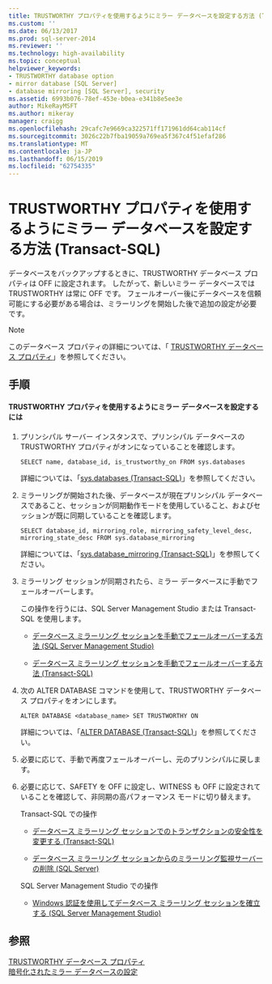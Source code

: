 ```yaml
---
title: TRUSTWORTHY プロパティを使用するようにミラー データベースを設定する方法 (Transact-SQL) | Microsoft Docs
ms.custom: ''
ms.date: 06/13/2017
ms.prod: sql-server-2014
ms.reviewer: ''
ms.technology: high-availability
ms.topic: conceptual
helpviewer_keywords:
- TRUSTWORTHY database option
- mirror database [SQL Server]
- database mirroring [SQL Server], security
ms.assetid: 6993b076-78ef-453e-b0ea-e341b8e5ee3e
author: MikeRayMSFT
ms.author: mikeray
manager: craigg
ms.openlocfilehash: 29cafc7e9669ca322571ff171961dd64cab114cf
ms.sourcegitcommit: 3026c22b7fba19059a769ea5f367c4f51efaf286
ms.translationtype: MT
ms.contentlocale: ja-JP
ms.lasthandoff: 06/15/2019
ms.locfileid: "62754335"
---
```

# <a name="set-up-a-mirror-database-to-use-the-trustworthy-property-transact-sql"></a>TRUSTWORTHY プロパティを使用するようにミラー データベースを設定する方法 (Transact-SQL)
  データベースをバックアップするときに、TRUSTWORTHY データベース プロパティは OFF に設定されます。 したがって、新しいミラー データベースでは TRUSTWORTHY は常に OFF です。 フェールオーバー後にデータベースを信頼可能にする必要がある場合は、ミラーリングを開始した後で追加の設定が必要です。  
  
> [!NOTE]  
>  このデータベース プロパティの詳細については、「 [TRUSTWORTHY データベース プロパティ](../../relational-databases/security/trustworthy-database-property.md)」を参照してください。  
  
## <a name="procedure"></a>手順  
  
#### <a name="to-setup-a-mirror-database-to-use-the-trustworthy-property"></a>TRUSTWORTHY プロパティを使用するようにミラー データベースを設定するには  
  
1.  プリンシパル サーバー インスタンスで、プリンシパル データベースの TRUSTWORTHY プロパティがオンになっていることを確認します。  
  
    ```  
    SELECT name, database_id, is_trustworthy_on FROM sys.databases   
    ```  
  
     詳細については、「[sys.databases &#40;Transact-SQL&#41;](/sql/relational-databases/system-catalog-views/sys-databases-transact-sql)」を参照してください。  
  
2.  ミラーリングが開始された後、データベースが現在プリンシパル データベースであること、セッションが同期動作モードを使用していること、およびセッションが既に同期していることを確認します。  
  
    ```  
    SELECT database_id, mirroring_role, mirroring_safety_level_desc, mirroring_state_desc FROM sys.database_mirroring  
    ```  
  
     詳細については、「[sys.database_mirroring &#40;Transact-SQL&#41;](/sql/relational-databases/system-catalog-views/sys-database-mirroring-transact-sql)」を参照してください。  
  
3.  ミラーリング セッションが同期されたら、ミラー データベースに手動でフェールオーバーします。  
  
     この操作を行うには、SQL Server Management Studio または Transact-SQL を使用します。  
  
    -   [データベース ミラーリング セッションを手動でフェールオーバーする方法 &#40;SQL Server Management Studio&#41;](manually-fail-over-a-database-mirroring-session-sql-server-management-studio.md)  
  
    -   [データベース ミラーリング セッションを手動でフェールオーバーする方法 &#40;Transact-SQL&#41;](manually-fail-over-a-database-mirroring-session-transact-sql.md)  
  
4.  次の ALTER DATABASE コマンドを使用して、TRUSTWORTHY データベース プロパティをオンにします。  
  
    ```  
    ALTER DATABASE <database_name> SET TRUSTWORTHY ON  
    ```  
  
     詳細については、「[ALTER DATABASE &#40;Transact-SQL&#41;](/sql/t-sql/statements/alter-database-transact-sql)」を参照してください。  
  
5.  必要に応じて、手動で再度フェールオーバーし、元のプリンシパルに戻します。  
  
6.  必要に応じて、SAFETY を OFF に設定し、WITNESS も OFF に設定されていることを確認して、非同期の高パフォーマンス モードに切り替えます。  
  
     Transact-SQL での操作  
  
    -   [データベース ミラーリング セッションでのトランザクションの安全性を変更する &#40;Transact-SQL&#41;](change-transaction-safety-in-a-database-mirroring-session-transact-sql.md)  
  
    -   [データベース ミラーリング セッションからのミラーリング監視サーバーの削除 &#40;SQL Server&#41;](remove-the-witness-from-a-database-mirroring-session-sql-server.md)  
  
     SQL Server Management Studio での操作  
  
    -   [Windows 認証を使用してデータベース ミラーリング セッションを確立する &#40;SQL Server Management Studio&#41;](establish-database-mirroring-session-windows-authentication.md)  
  
## <a name="see-also"></a>参照  
 [TRUSTWORTHY データベース プロパティ](../../relational-databases/security/trustworthy-database-property.md)   
 [暗号化されたミラー データベースの設定](set-up-an-encrypted-mirror-database.md)  
  
  
